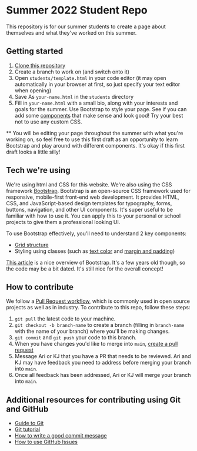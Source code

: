 # Summer 2022 Student Repo
This repository is for our summer students to create a page about themselves and what they've worked on this summer.

## Getting started
1. [Clone this repository](https://docs.github.com/en/repositories/creating-and-managing-repositories/cloning-a-repository)
2. Create a branch to work on (and switch onto it)
3. Open `students/template.html` in your code editor (it may open automatically in your browser at first, so just specify your text editor when opening)
4. Save As `your-name.html` in the `students` directory
5. Fill in `your-name.html` with a small bio, along with your interests and goals for the summer. Use Bootstrap to style your page. See if you can add some [components](https://getbootstrap.com/docs/5.1/components/accordion/) that make sense and look good! Try your best not to use any custom CSS.

** You will be editing your page throughout the summer with what you're working on, so feel free to use this first draft as an opportunity to learn Bootstrap and play around with different components. It's okay if this first draft looks a little silly!

## Tech we're using
We're using html and CSS for this website. We're also using the CSS framework [Bootstrap](https://getbootstrap.com/docs/5.1/getting-started/introduction/).
Bootstrap is an open-source CSS framework used for responsive, mobile-first front-end web development. It provides HTML, CSS, and JavaScript-based design templates for typography, forms, buttons, navigation, and other UI components. It's super useful to be familiar with how to use it. You can apply this to your personal or school projects to give them a professional looking UI.

To use Bootstrap effectively, you'll need to understand 2 key components:
- [Grid structure](https://getbootstrap.com/docs/5.0/layout/grid/)
- Styling using classes (such as [text color](https://getbootstrap.com/docs/5.0/utilities/colors/) and [margin and padding](https://getbootstrap.com/docs/5.0/utilities/spacing/))

[This article](https://www.toptal.com/front-end/what-is-bootstrap-a-short-tutorial-on-the-what-why-and-how) is a nice overview of Bootstrap. It's a few years old though, so the code may be a bit dated. It's still nice for the overall concept!

## How to contribute
We follow a [Pull Request workflow](https://medium.com/@urna.hybesis/pull-request-workflow-with-git-6-steps-guide-3858e30b5fa4), which is commonly used in open source projects as well as in industry. To contribute to this repo, follow these steps:

1. `git pull` the latest code to your machine.
2. `git checkout -b branch-name` to create a branch (filling in `branch-name` with the name of your branch) where you'll be making changes.
3. `git commit` and `git push` your code to this branch.
4. When you have changes you'd like to merge into `main`, [create a pull request](https://docs.github.com/en/pull-requests/collaborating-with-pull-requests/proposing-changes-to-your-work-with-pull-requests/creating-a-pull-request)
5.  Message Ari or KJ that you have a PR that needs to be reviewed. Ari and KJ may have feedback you need to address before merging your branch into `main`.
6.  Once all feedback has been addressed, Ari or KJ will merge your branch into `main`.

## Additional resources for contributing using Git and GitHub
- [Guide to Git](https://git-scm.com/book/en/v2)
- [Git tutorial](https://product.hubspot.com/blog/git-and-github-tutorial-for-beginners)
- [How to write a good commit message](https://cbea.ms/git-commit/)
- [How to use GitHub Issues](https://docs.github.com/en/issues/tracking-your-work-with-issues/about-issues)
